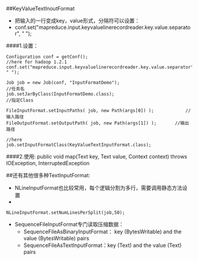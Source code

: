 ##KeyValueTextInoutFormat
- 把输入的一行变成key，value形式，分隔符可以设置：
- conf.set("mapreduce.input.keyvaluelinerecordreader.key.value.separator", " ");

####1.设置：

```
Configuration conf = getConf();
//here for hadoop 1.2.1
conf.set("mapreduce.input.keyvaluelinerecordreader.key.value.separator", " ");

Job job = new Job(conf, "InputFormatDemo");								//任务名
job.setJarByClass(InputFormatDemo.class);								//指定Class

FileInputFormat.setInputPaths( job, new Path(args[0]) );			//输入路径
FileOutputFormat.setOutputPath( job, new Path(args[1]) );		//输出路径

//here
job.setInputFormatClass(KeyValueTextInputFormat.class);
```

####2.使用:
public void map(Text key, Text value, Context context) throws IOException, InterruptedException

##还有其他很多种TextInputFormat:
- NLineInputFormat也比较常用，每个逻辑分割为多行，需要调用静态方法设置
- 
```
NLineInputFormat.setNumLinesPerSplit(job,50);
```

- SequenceFileInputFormat专门读取压缩数据：
  - SequenceFileAsBinaryInputFormat： key (BytesWritable) and the value (BytesWritable) pairs
  - SequenceFileAsTextInputFormat：key (Text) and the value (Text) pairs

